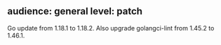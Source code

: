 audience: general
level: patch
---
Go update from 1.18.1 to 1.18.2. Also upgrade golangci-lint from 1.45.2 to 1.46.1.
